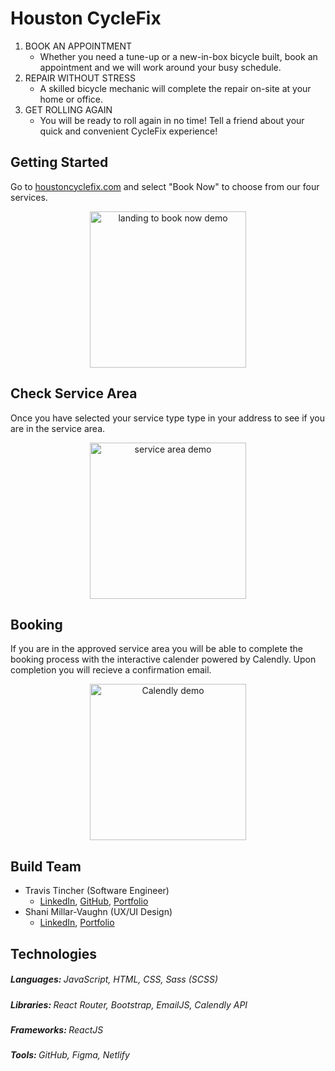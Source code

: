 # Houston CycleFix

1. BOOK AN APPOINTMENT
   - Whether you need a tune-up or a new-in-box bicycle built, book an appointment and we will work around your busy schedule.
2. REPAIR WITHOUT STRESS
   - A skilled bicycle mechanic will complete the repair on-site at your home or office.
3. GET ROLLING AGAIN
   - You will be ready to roll again in no time! Tell a friend about your quick and convenient CycleFix experience!

## Getting Started

Go to [houstoncyclefix.com](https://houstoncyclefix.com/) and select "Book Now" to choose from our four services.

<div align="center">
<img src="./readme-assests/LandingtoBooking.gif" alt="landing to book now demo" width="250" />
<p></p>
</div>

## Check Service Area

Once you have selected your service type type in your address to see if you are in the service area.

<div align="center">
<img src="./readme-assests/addressVerification.gif" alt="service area demo" width="250" />
<p></p>
</div>

## Booking

If you are in the approved service area you will be able to complete the booking process with the interactive calender powered by Calendly. Upon completion you will recieve a confirmation email.

<div align="center">
<img src="./readme-assests/CalendlyDemo.gif" alt="Calendly demo" width="250" />
<p></p>
</div>

## Build Team

- Travis Tincher (Software Engineer)
  - [LinkedIn](https://www.linkedin.com/in/travis-tincher/), [GitHub](https://github.com/trtincher), [Portfolio](http://travis-tincher-portfolio.surge.sh/)
- Shani Millar-Vaughn (UX/UI Design)
  - [LinkedIn](www.linkedin.com/in/shaniio), [Portfolio](https://www.shani.io/)

## Technologies

<h5>
Languages: <span style="font-weight: normal">JavaScript, HTML, CSS, Sass (SCSS)</span>
</h5>
<h5>
Libraries: <span style="font-weight: normal">React Router, Bootstrap, EmailJS, Calendly API</span>
</h5>
<h5>
Frameworks: <span style="font-weight: normal">ReactJS</span>
</h5>
<h5>
Tools: <span style="font-weight: normal">GitHub, Figma, Netlify</span>
</h5>
